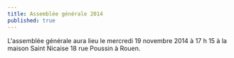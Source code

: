 ```yaml
---
title: Assemblée générale 2014
published: true
---
```


L'assemblée générale aura lieu le mercredi 19 novembre 2014 à 17 h 15 à la maison Saint Nicaise 18 rue Poussin à Rouen.

